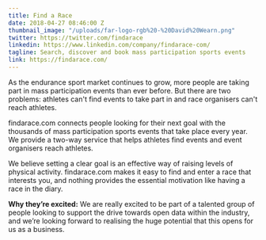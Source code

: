 ```yaml
---
title: Find a Race
date: 2018-04-27 08:46:00 Z
thumbnail_image: "/uploads/far-logo-rgb%20-%20David%20Wearn.png"
twitter: https://twitter.com/findarace
linkedin: https://www.linkedin.com/company/findarace-com/
tagline: Search, discover and book mass participation sports events
link: https://findarace.com/
---
```


As the endurance sport market continues to grow, more people are taking part in mass participation events than ever before. But there are two problems: athletes can't find events to take part in and race organisers can't reach athletes.

findarace.com connects people looking for their next goal with the thousands of mass participation sports events that take place every year. We provide a two-way service that helps athletes find events and event organisers reach athletes.

We believe setting a clear goal is an effective way of raising levels of physical activity. findarace.com makes it easy to find and enter a race that interests you, and nothing provides the essential motivation like having a race in the diary.

**Why they’re excited:** We are really excited to be part of a talented group of people looking to support the drive towards open data within the industry, and we’re looking forward to realising the huge potential that this opens for us as a business.
